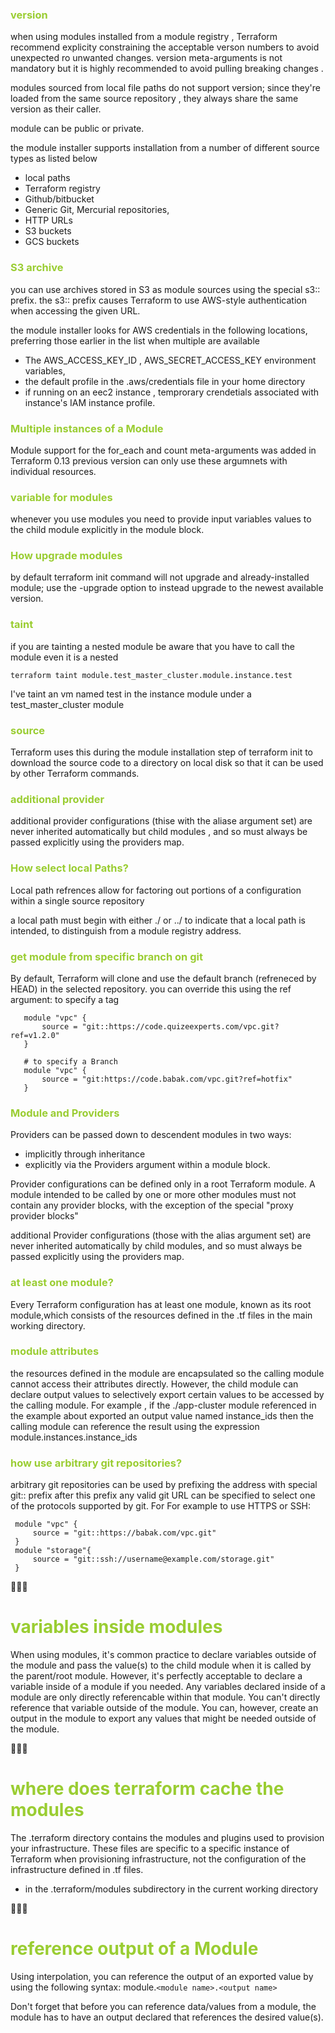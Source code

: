 <h3 style='color:yellowgreen'>version</h3>
when using modules installed from a module registry , Terraform recommend explicity constraining the acceptable verson numbers to avoid unexpected ro unwanted changes.
version meta-arguments is not mandatory but it is highly recommended to avoid pulling breaking changes .

modules sourced from local file paths do not support version; since they're loaded from the same source repository , they always share the same version as their caller.

module can be public or private.

the module installer supports installation from a number of different source types as listed below
 
 - local paths
 - Terraform registry 
 - Github/bitbucket
 - Generic Git, Mercurial repositories,
 - HTTP URLs
 - S3 buckets
 - GCS buckets


<h3 style='color:yellowgreen'>S3 archive</h3>

you can use archives stored in S3 as module sources using the special s3:: prefix. the s3:: prefix causes Terraform to use AWS-style authentication when accessing the given URL.

the module installer looks for AWS credentials in the following locations, preferring those earlier in the list when multiple are available
- The AWS_ACCESS_KEY_ID , AWS_SECRET_ACCESS_KEY environment variables,
- the default profile in the .aws/credentials file in your home directory
- if running on an eec2 instance , temprorary crendetials associated with instance's IAM instance profile.

<h3 style='color:yellowgreen'>Multiple instances of a Module</h3>

Module support for the for_each and count meta-arguments was added in Terraform 0.13 previous version can only use these argumnets with individual resources.

<h3 style='color:yellowgreen'>variable for modules</h3>
whenever you use modules you need to provide input variables values to the child module explicitly in the module block. 

<h3 style='color:yellowgreen'>How upgrade modules</h3>
by default terraform init command will not upgrade and already-installed module; use the -upgrade option to instead upgrade to the newest available version.

<h3 style='color:yellowgreen'>taint</h3>
if you are tainting a nested module be aware that you have to call the module even it is a nested 

`terraform taint module.test_master_cluster.module.instance.test`

I've taint an vm named test in the instance module under a test_master_cluster module

<h3 style='color:yellowgreen'>source</h3>

Terraform uses this during the module installation step of terraform init to download the source code to a directory on local disk so that it can be used by other Terraform commands.

<h3 style='color:yellowgreen'>additional provider</h3>
additional provider configurations (thise with the aliase argument set) are never inherited automatically but child modules , and so must always be passed explicitly using the providers map. 

<h3 style='color:yellowgreen'>How select local Paths?</h3>
Local path refrences allow for factoring out portions of a configuration within a single source repository

a local path must begin with either ./ or ../ to indicate that a local path is intended, to distinguish from a module registry address.


<h3 style='color:yellowgreen'>get module from specific branch on git</h3>
By default, Terraform will clone and use the default branch (refreneced by HEAD) in the selected repository. you can override this using the ref argument:
 to specify a tag

 ```
    module "vpc" {
        source = "git::https://code.quizeexperts.com/vpc.git?ref=v1.2.0"
    }

    # to specify a Branch 
    module "vpc" {
        source = "git:https://code.babak.com/vpc.git?ref=hotfix"
    }

 ```

 <h3 style='color:yellowgreen'> Module and Providers</h3>

 Providers can be passed down to descendent modules in two ways:
 
 - implicitly through inheritance
 - explicitly via the Providers argument within a module block.

Provider configurations can be defined only in a root Terraform module.
A module intended to be called by one or more other modules must not contain any provider blocks, with the exception of the special "proxy provider blocks"

additional Provider configurations  (those with the alias argument set)  are never inherited automatically by child modules, and so must always be passed explicitly using the providers map.

<h3 style='color:yellowgreen'>at least one module?</h3>
Every Terraform configuration has at least one module, known as its root module,which consists of the resources defined in the .tf files in the main working directory.


<h3 style='color:yellowgreen'>module attributes</h3>
the resources defined in the module are encapsulated so the calling module cannot access their attributes directly. However, the child module can declare output values to selectively export certain values to be accessed by the calling module.
 For example , if the ./app-cluster module referenced in the example about exported an output value named instance_ids then the calling module can reference the result using the expression module.instances.instance_ids
 
 <h3 style='color:yellowgreen'>how use arbitrary git repositories?</h3>
 arbitrary git repositories can be used by prefixing the address with special git:: prefix after this prefix any valid git URL can be specified to select one of the protocols supported by git. For
 For example to use HTTPS or SSH: 

```
 module "vpc" { 
     source = "git::https://babak.com/vpc.git"
 }
 module "storage"{
     source = "git::ssh://username@example.com/storage.git"
 }
 ```
 🌟🌟🌟 <h1 style='color:yellowgreen'>variables inside modules </h1>
 When using modules, it's common practice to declare variables outside of the module and pass the value(s) to the child module when it is called by the parent/root module. However, it's perfectly acceptable to declare a variable inside of a module if you needed. Any variables declared inside of a module are only directly referencable within that module. You can't directly reference that variable outside of the module. You can, however, create an output in the module to export any values that might be needed outside of the module.


 🌟🌟🌟 <h1 style='color:yellowgreen'>where does terraform cache the modules </h1>
 The .terraform directory contains the modules and plugins used to provision your infrastructure. These files are specific to a specific instance of Terraform when provisioning infrastructure, not the configuration of the infrastructure defined in .tf files.
  
  - in the .terraform/modules subdirectory in the current working directory

 🌟🌟🌟 <h1 style='color:yellowgreen'>reference output of a Module </h1>
Using interpolation, you can reference the output of an exported value by using the following syntax: module.`<module name>.<output name>`

Don't forget that before you can reference data/values from a module, the module has to have an output declared that references the desired value(s).
  